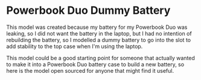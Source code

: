 # Powerbook Duo Dummy Battery

This model was created because my battery for my Powerbook Duo was leaking, so I did not want the battery in the laptop, but I had no intention of rebuilding the battery, so I modelled a dummy battery to go into the slot to add stability to the top case when I'm using the laptop.

This model could be a good starting point for someone that actually wanted to make it into a Powerbook Duo battery case to build a new battery, so here is the model open sourced for anyone that might find it useful.

